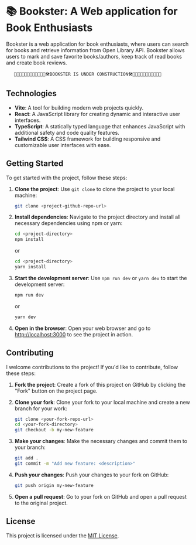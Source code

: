 # 📚 Bookster: A Web application for Book Enthusiasts

Bookster is a web application for book enthusiasts, where users can search for books and retrieve information from Open Library API. Bookster allows users to mark and save favorite books/authors, keep track of read books and create book reviews.


       🚧🚧🚧🚧🚧🚧🚧🚧🚧🚧🚧🦺🛠️BOOKSTER IS UNDER CONSTRUCTION🛠️🦺🚧🚧🚧🚧🚧🚧🚧🚧🚧🚧




## Technologies

- **Vite**: A tool for building modern web projects quickly.
- **React**: A JavaScript library for creating dynamic and interactive user interfaces.
- **TypeScript**: A statically typed language that enhances JavaScript with additional safety and code quality features.
- **Tailwind CSS**: A CSS framework for building responsive and customizable user interfaces with ease.


## Getting Started

To get started with the project, follow these steps:

1. **Clone the project**: Use `git clone` to clone the project to your local machine:

   ```bash
   git clone <project-github-repo-url>
   ```

2. **Install dependencies**: Navigate to the project directory and install all necessary dependencies using npm or yarn:

   ```bash
   cd <project-directory>
   npm install
   ```

   or

   ```bash
   cd <project-directory>
   yarn install
   ```

3. **Start the development server**: Use `npm run dev` or `yarn dev` to start the development server:

   ```bash
   npm run dev
   ```

   or

   ```bash
   yarn dev
   ```

4. **Open in the browser**: Open your web browser and go to [http://localhost:3000](http://localhost:3000) to see the project in action.

## Contributing

I welcome contributions to the project! If you'd like to contribute, follow these steps:

1. **Fork the project**: Create a fork of this project on GitHub by clicking the "Fork" button on the project page.

2. **Clone your fork**: Clone your fork to your local machine and create a new branch for your work:

   ```bash
   git clone <your-fork-repo-url>
   cd <your-fork-directory>
   git checkout -b my-new-feature
   ```

3. **Make your changes**: Make the necessary changes and commit them to your branch:

   ```bash
   git add .
   git commit -m "Add new feature: <description>"
   ```

4. **Push your changes**: Push your changes to your fork on GitHub:

   ```bash
   git push origin my-new-feature
   ```

5. **Open a pull request**: Go to your fork on GitHub and open a pull request to the original project.

## License

This project is licensed under the [MIT License](LICENSE).

